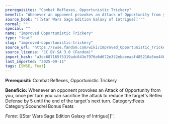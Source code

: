 ```yaml
---
prerequisites: "Combat Reflexes, Opportunistic Trickery"
benefit: "Whenever an opponent provokes an Attack of Opportunity from you, once per turn you can sacrifice the attack to reduce the target's Reflex Defense by 5 until the end of the target's next turn. Category:Feats Category:Scoundrel Bonus Feats"
source_book: "[[Star Wars Saga Edition Galaxy of Intrigue]]''"
normal: ""
special: ""
name: "Improved Opportunistic Trickery"
type: "feat"
slug: "improved-opportunistic-trickery"
source_url: "https://swse.fandom.com/wiki/Improved_Opportunistic_Trickery"
source_license: "CC BY-SA 3.0 (Fandom)"
import_hash: "a3ec687165f5319adc643e7976e6d672e352ebaeeaaf485210a5ee44681047c8"
last_imported: "2025-09-11"
tags: [SWSE, Feat]
---
```

**Prerequisiti:** Combat Reflexes, Opportunistic Trickery

**Beneficio:** Whenever an opponent provokes an Attack of Opportunity from you, once per turn you can sacrifice the attack to reduce the target's Reflex Defense by 5 until the end of the target's next turn. Category:Feats Category:Scoundrel Bonus Feats

*Fonte:* [[Star Wars Saga Edition Galaxy of Intrigue]]''.